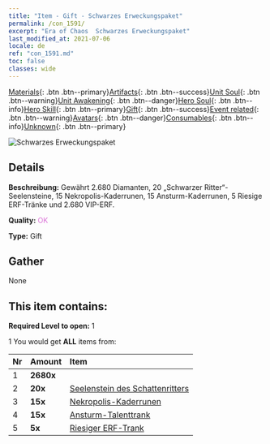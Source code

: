 ```yaml
---
title: "Item - Gift - Schwarzes Erweckungspaket"
permalink: /con_1591/
excerpt: "Era of Chaos  Schwarzes Erweckungspaket"
last_modified_at: 2021-07-06
locale: de
ref: "con_1591.md"
toc: false
classes: wide
---
```

 [Materials](/ItemsDE/){: .btn .btn--primary}[Artifacts](/ItemsDE/Artifacts/){: .btn .btn--success}[Unit Soul](/ItemsDE/UnitSoul/){: .btn .btn--warning}[Unit Awakening](/ItemsDE/UnitAwakening/){: .btn .btn--danger}[Hero Soul](/ItemsDE/HeroSoul/){: .btn .btn--info}[Hero Skill](/ItemsDE/HeroSkill/){: .btn .btn--primary}[Gift](/ItemsDE/Gift/){: .btn .btn--success}[Event related](/ItemsDE/Events/){: .btn .btn--warning}[Avatars](/ItemsDE/Avatars/){: .btn .btn--danger}[Consumables](/ItemsDE/Consumables/){: .btn .btn--info}[Unknown](/ItemsDE/Unknown/){: .btn .btn--primary}

 ![Schwarzes Erweckungspaket](/images/t/i_907203.png)

## Details
 **Beschreibung:** Gewährt 2.680 Diamanten, 20 „Schwarzer Ritter“-Seelensteine, 15 Nekropolis-Kaderrunen, 15 Ansturm-Kaderrunen, 5 Riesige ERF-Tränke und 2.680 VIP-ERF.

 **Quality:** <span style="color: #DA70D6">OK</span>

 **Type:** Gift

## Gather

  None

## This item contains:

 **Required Level to open:** 1

 1 You would get **ALL** items  from:

  | Nr | Amount |     Item    |
  |:---|:-------|:------------|
  | 1 |  **2680x** | <i class="fas fa-gem"/> |  | 
  | 2 |  **20x** | [Seelenstein des Schattenritters](/ItemsDE/unt_302/) |  | 
  | 3 |  **15x** | [Nekropolis-Kaderrunen](/ItemsDE/con_755/) |  | 
  | 4 |  **15x** | [Ansturm-Talenttrank](/ItemsDE/con_788/) |  | 
  | 5 |  **5x** | [Riesiger ERF-Trank](/ItemsDE/con_703/) |  | 
